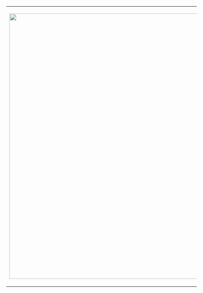<table>
  <tr>
    <td width="700">
 
<img width="700" src="https://64.media.tumblr.com/90d447fad5955852bb4b654211b90f0a/tumblr_n24o91zhK01s0t69oo1_500.gifv"></img>

  </td>
  <td valign="top" width="700">
    <br />

  <p>🖤&nbsp;&nbsp;wielding digital magic with my heart</p>

  🔮 more info about me but <a href="https://taylorlaughl.in">fancy</a> </br>
  ☕ a/k/a <a href="https://cozypunk.io">cozyPunk</a>

  </td>
  </tr>
</table>
